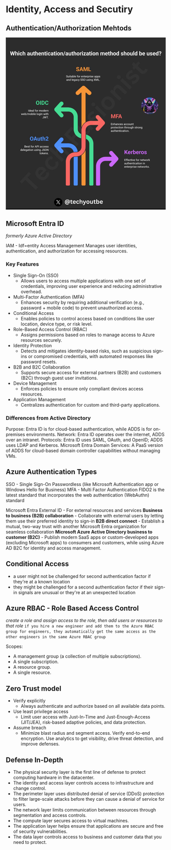 # Identity, Access and Secutiry

## Authentication/Authorization Mehtods

![image](./../../assets/authentication-methods.jpeg)

## Microsoft Entra ID
*formerly Azure Active Directory*

IAM - Idf=entity Access Management
Manages user identities, authentication, and authorization for accessing resources.

### Key Features
- Single Sign-On (SSO)
  - Allows users to access multiple applications with one set of credentials, improving user experience and reducing administrative overhead.
- Multi-Factor Authentication (MFA)
  - Enhances security by requiring additional verification (e.g., password + mobile code) to prevent unauthorized access.
- Conditional Access
  - Enables policies to control access based on conditions like user location, device type, or risk level.
- Role-Based Access Control (RBAC)
  - Assigns permissions based on roles to manage access to Azure resources securely.
- Identity Protection
  - Detects and mitigates identity-based risks, such as suspicious sign-ins or compromised credentials, with automated responses like password resets.
- B2B and B2C Collaboration
  - Supports secure access for external partners (B2B) and customers (B2C) through guest user invitations.
- Device Management
  - Enforces policies to ensure only compliant devices access resources.
- Application Management
  - Centralizes authentication for custom and third-party applications.

### Differences from Active Directory
Purpose: Entra ID is for cloud-based authentication, while ADDS is for on-premises environments.
Network: Entra ID operates over the internet, ADDS over an intranet.
Protocols: Entra ID uses SAML, OAuth, and OpenID; ADDS uses LDAP and Kerberos.
Microsoft Entra Domain Services: A PaaS version of ADDS for cloud-based domain controller capabilities without managing VMs.

## Azure Authentication Types
SSO - Single Sign-On
Passwordless (like Microsoft Authentication app or Windows Hello for Business)
MFA - Multi Factor Authentication
FIDO2 is the latest standard that incorporates the web authentication (WebAuthn) standard

Microsoft Entra External ID - For external resources and services
**Business to business (B2B) collaboration** - Collaborate with external users by letting them use their preferred identity to sign-in 
**B2B direct connect** - Establish a mutual, two-way trust with another Microsoft Entra organization for seamless collaboration 
**Microsoft Azure Active Directory business to customer (B2C)** - Publish modern SaaS apps or custom-developed apps (excluding Microsoft apps) to consumers and customers, while using Azure AD B2C for identity and access management.

## Conditional Access
- a user might not be challenged for second authentication factor if they're at a known location
- they might be challenged for a second authentication factor if their sign-in signals are unusual or they're at an unexpected location

## Azure RBAC - Role Based Access Control
*create a role and assign access to the role, then add users or resources to that role*
`if you hire a new engineer and add them to the Azure RBAC group for engineers, they automatically get the same access as the other engineers in the same Azure RBAC group`

Scopes:
- A management group (a collection of multiple subscriptions).
- A single subscription.
- A resource group.
- A single resource.

## Zero Trust model
- Verify explicitly 
  - Always authenticate and authorize based on all available data points.
- Use least privilege access 
  - Limit user access with Just-In-Time and Just-Enough-Access (JIT/JEA), risk-based adaptive policies, and data protection.
- Assume breach 
  - Minimize blast radius and segment access. Verify end-to-end encryption. Use analytics to get visibility, drive threat detection, and improve defenses.

## Defense In-Depth
- The physical security layer is the first line of defense to protect computing hardware in the datacenter.
- The identity and access layer controls access to infrastructure and change control.
- The perimeter layer uses distributed denial of service (DDoS) protection to filter large-scale attacks before they can cause a denial of service for users.
- The network layer limits communication between resources through segmentation and access controls.
- The compute layer secures access to virtual machines.
- The application layer helps ensure that applications are secure and free of security vulnerabilities.
- The data layer controls access to business and customer data that you need to protect.

